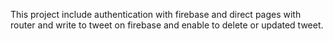 This project include authentication with firebase and direct pages with router and write to tweet on firebase and enable to delete or updated tweet.
